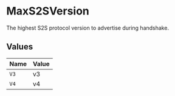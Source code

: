 # MaxS2SVersion

The highest S2S protocol version to advertise during handshake.


## Values

| Name  | Value |
| ----- | ----- |
| `V3`  | v3    |
| `V4`  | v4    |